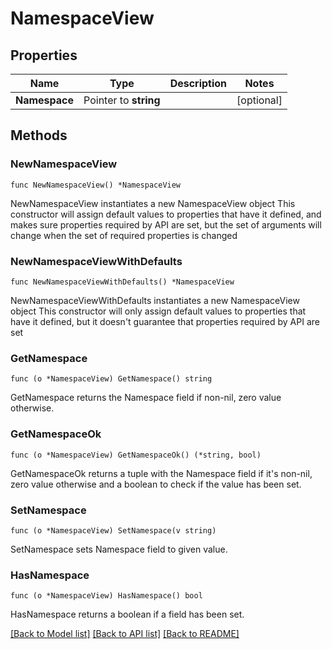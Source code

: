 # NamespaceView

## Properties

Name | Type | Description | Notes
------------ | ------------- | ------------- | -------------
**Namespace** | Pointer to **string** |  | [optional] 

## Methods

### NewNamespaceView

`func NewNamespaceView() *NamespaceView`

NewNamespaceView instantiates a new NamespaceView object
This constructor will assign default values to properties that have it defined,
and makes sure properties required by API are set, but the set of arguments
will change when the set of required properties is changed

### NewNamespaceViewWithDefaults

`func NewNamespaceViewWithDefaults() *NamespaceView`

NewNamespaceViewWithDefaults instantiates a new NamespaceView object
This constructor will only assign default values to properties that have it defined,
but it doesn't guarantee that properties required by API are set

### GetNamespace

`func (o *NamespaceView) GetNamespace() string`

GetNamespace returns the Namespace field if non-nil, zero value otherwise.

### GetNamespaceOk

`func (o *NamespaceView) GetNamespaceOk() (*string, bool)`

GetNamespaceOk returns a tuple with the Namespace field if it's non-nil, zero value otherwise
and a boolean to check if the value has been set.

### SetNamespace

`func (o *NamespaceView) SetNamespace(v string)`

SetNamespace sets Namespace field to given value.

### HasNamespace

`func (o *NamespaceView) HasNamespace() bool`

HasNamespace returns a boolean if a field has been set.


[[Back to Model list]](../README.md#documentation-for-models) [[Back to API list]](../README.md#documentation-for-api-endpoints) [[Back to README]](../README.md)


